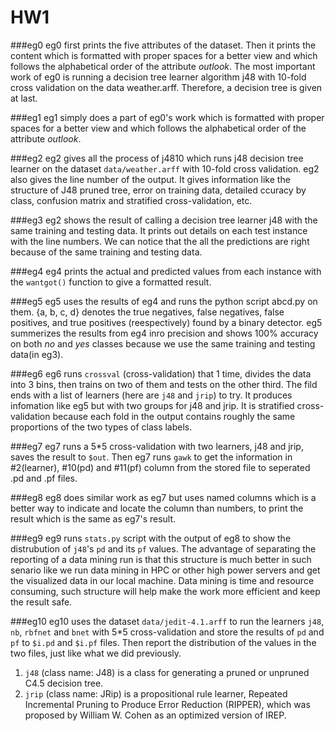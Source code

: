 # HW1

###eg0
eg0 first prints the five attributes of the dataset. Then it prints the content which is formatted with proper spaces for a better view and which follows the alphabetical order of the attribute *outlook*. The most important work of eg0 is running a decision tree learner algorithm j48 with 10-fold cross validation on the data weather.arff. Therefore, a decision tree is given at last.

###eg1
eg1 simply does a part of eg0's work which is formatted with proper spaces for a better view and which follows the alphabetical order of the attribute *outlook*.

###eg2
eg2 gives all the process of j4810 which runs j48 decision tree learner on the dataset `data/weather.arff` with 10-fold cross validation. eg2 also gives the line number of the output. It gives information like the structure of J48 pruned tree, error on training data, detailed ccuracy by class, confusion matrix and stratified cross-validation, etc. 

###eg3
eg2 shows the result of calling a decision tree learner j48 with the same training and testing data. It prints out details on each test instance with the line numbers. We can notice that the all the predictions are right because of the same training and testing data.

###eg4
eg4 prints the actual and predicted values from each instance with the `wantgot()` function to give a formatted result.

###eg5
eg5 uses the results of eg4 and runs the python script abcd.py on them. {a, b, c, d} denotes the true negatives, false negatives, false positives, and true positives (reespectively) found by a binary detector. eg5 summerizes the results from eg4 inro precision and shows 100% accuracy on both *no* and *yes* classes because we use the same training and testing data(in eg3).

###eg6
eg6 runs `crossval` (cross-validation) that 1 time, divides the data into 3 bins, then trains on two of them and tests on the other third. The fild ends with a list of learners (here are `j48` and `jrip`) to try. It produces infomation like eg5 but with two groups for j48 and jrip. It is stratified cross-validation because each fold in the output contains roughly the same proportions of the two types of class labels.

###eg7
eg7 runs a 5*5 cross-validation with two learners, j48 and jrip, saves the result to `$out`. Then eg7 runs `gawk` to get the information in #2(learner), #10(pd) and #11(pf) column from the stored file to seperated .pd and .pf files.

###eg8
eg8 does similar work as eg7 but uses named columns which is a better way to indicate and locate the column than numbers, to print the result which is the same as eg7's result.

###eg9
eg9 runs `stats.py` script with the output of eg8 to show the distrubution of `j48`'s `pd` and its `pf` values. The advantage of separating the reporting of a data mining run is that this structure is much better in such senario like we run data mining in HPC or other high power servers and get the visualized data in our local machine. Data mining is time and resource consuming, such structure will help make the work more efficient and keep the result safe.  

###eg10
eg10 uses the dataset `data/jedit-4.1.arff` to run the learners `j48`, `nb`, `rbfnet` and `bnet` with 5*5 cross-validation and store the results of `pd` and `pf` to `$i.pd` and `$i.pf` files. Then report the distribution of the values in the two files, just like what we did previously.

 1. `j48` (class name: J48) is a class for generating a pruned or unpruned C4.5 decision tree.
 2. `jrip` (class name: JRip) is a propositional rule learner, Repeated Incremental Pruning to Produce Error Reduction (RIPPER), which was proposed by William W. Cohen as an optimized version of IREP.
 

